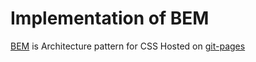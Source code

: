 # Implementation of BEM

[BEM](http://getbem.com/introduction/) is Architecture pattern for CSS
Hosted on [git-pages](https://edwards33.github.io/implementation_of_BEM_CSS/)
